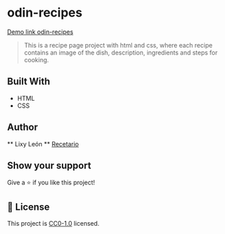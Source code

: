 # odin-recipes
[Demo link odin-recipes](https://lixyleon.github.io/odin-recipes/)

>This is a recipe page project with html and css, where each recipe contains an image of the dish, description, ingredients and steps for cooking.

## Built With
- HTML
- CSS

## Author
** Lixy León **
[Recetario](www.goodhousekeeping.com)

## Show your support

Give a ⭐️ if you like this project!

## 📝 License

This project is [CC0-1.0](LICENSE) licensed.
